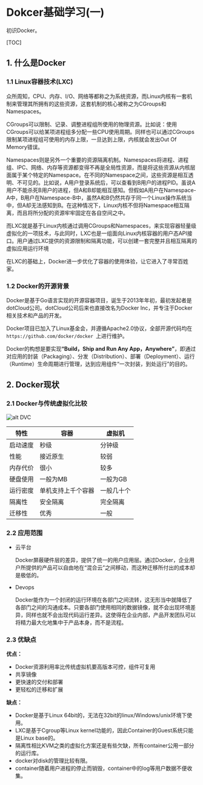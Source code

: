 #  Dokcer基础学习(一)

初识Docker。

[TOC]

## 1.  什么是Docker

### 1.1  Linux容器技术(LXC)

众所周知，CPU、内存、I/O、网络等都称之为系统资源，而Linux内核有一套机制来管理其所拥有的这些资源，这套机制的核心被称之为CGroups和Namespaces。

CGroups可以限制、记录、调整进程组所使用的物理资源。比如说：使用CGroups可以给某项进程组多分配一些CPU使用周期。同样也可以通过CGroups限制某项进程组可使用的内存上限，一旦达到上限，内核就会发出Out Of Memory错误。

Namespaces则是另外一个重要的资源隔离机制。Namespaces将进程、进程组、IPC、网络、内存等资源都变得不再是全局性资源，而是将这些资源从内核层面属于某个特定的Namespace。在不同的Namespace之间，这些资源是相互透明、不可见的。比如说，A用户登录系统后，可以查看到B用户的进程PID。虽说A用户不能杀死B用户的进程，但A和B却能相互感知。但假如A用户在Namespace-A中，B用户在Namespace-B中，虽然A和B仍然共存于同一个Linux操作系统当中，但A却无法感知到B。在这种情况下，Linux内核不但将Namespace相互隔离，而且将所分配的资源牢牢固定在各自空间之中。

而LXC就是基于Linux内核通过调用CGroups和Namespaces，来实现容器轻量级虚拟化的一项技术，与此同时，LXC也是一组面向Linux内核容器的用户态API接口。用户通过LXC提供的资源限制和隔离功能，可以创建一套完整并且相互隔离的虚拟应用运行环境

在LXC的基础上，Docker进一步优化了容器的使用体验，让它进入了寻常百姓家。

### 1.2  Docker的开源背景

Docker是基于Go语言实现的开源容器项目，诞生于2013年年初，最初发起者是dotCloud公司。dotCloud公司后来也直接改名为Docker Inc，并专注于Docker相关技术和产品的开发。

Docker项目已加入了Linux基金会，并遵循Apache2.0协议，全部开源代码均在 `https://github.com/docker/docker `上进行维护。

Docker的构想是要实现<b>“Build，Ship and Run Any App，Anywhere”</b>，即通过对应用的封装（Packaging）、分发（Distribution）、部署（Deployment）、运行（Runtime）生命周期进行管理，达到应用组件“一次封装，到处运行”的目的。

## 2. Docker现状

### 2.1  Docker与传统虚拟化比较

![alt DVC](D:\notes\Docker\DVC.png)

| 特性     | 容器               | 虚拟机     |
| -------- | ------------------ | ---------- |
| 启动速度 | 秒级               | 分钟级     |
| 性能     | 接近原生           | 较弱       |
| 内存代价 | 很小               | 较多       |
| 硬盘使用 | 一般为MB           | 一般为GB   |
| 运行密度 | 单机支持上千个容器 | 一般几十个 |
| 隔离性   | 安全隔离           | 完全隔离   |
| 迁移性   | 优秀               | 一般       |

### 2.2  应用范围

- 云平台

  Docker屏蔽硬件层的差异，提供了统一的用户应用层。通过Docker，企业用户所提供的产品可以自由地在“混合云”之间移动，而这种迁移所付出的成本却是极低的。

- Devops

  Docker能作为一个封闭的运行环境在各部门之间流转，这无形当中就降低了各部门之间的沟通成本。只要各部门使用相同的数据镜像，就不会出现环境差异，同样也就不会出现代码运行差异。这使得在企业内部，产品开发团队可以将精力最大化地集中于产品本身，而不是流程。

### 2.3  优缺点

<b>优点：</b>

- Docker资源利用率比传统虚拟机要高版本可控，组件可复用
- 共享镜像
- 更快速的交付和部署
- 更轻松的迁移和扩展

<b>缺点：</b>

- Docker是基于Linux 64bit的，无法在32bit的linux/Windows/unix环境下使用。
- LXC是基于Cgroup等Linux kernel功能的，因此Container的Guest系统只能是Linux base的。
- 隔离性相比KVM之类的虚拟化方案还是有些欠缺，所有container公用一部分的运行库。
- docker对disk的管理比较有限。
- container随着用户进程的停止而销毁，container中的log等用户数据不便收集。

